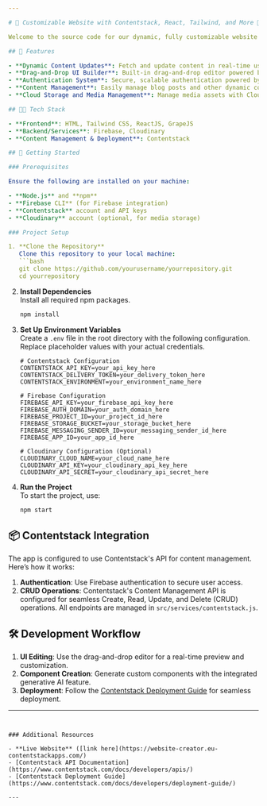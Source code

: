 ```yaml
---

# 🚀 Customizable Website with Contentstack, React, Tailwind, and More 🚀

Welcome to the source code for our dynamic, fully customizable website built on a modern tech stack. This project uses **Contentstack** for content management and deployment, alongside powerful frontend and backend tools, to provide a seamless, scalable solution for web development.

## 🎉 Features

- **Dynamic Content Updates**: Fetch and update content in real-time using Contentstack's Content Delivery API.
- **Drag-and-Drop UI Builder**: Built-in drag-and-drop editor powered by GrapeJS and generative AI for quick component creation.
- **Authentication System**: Secure, scalable authentication powered by Firebase.
- **Content Management**: Easily manage blog posts and other dynamic content.
- **Cloud Storage and Media Management**: Manage media assets with Cloudinary.

## 👨‍💻 Tech Stack

- **Frontend**: HTML, Tailwind CSS, ReactJS, GrapeJS  
- **Backend/Services**: Firebase, Cloudinary  
- **Content Management & Deployment**: Contentstack

## 🚀 Getting Started

### Prerequisites

Ensure the following are installed on your machine:

- **Node.js** and **npm**
- **Firebase CLI** (for Firebase integration)
- **Contentstack** account and API keys
- **Cloudinary** account (optional, for media storage)

### Project Setup

1. **Clone the Repository**  
   Clone this repository to your local machine:
   ```bash
   git clone https://github.com/yourusername/yourrepository.git
   cd yourrepository
   ```

2. **Install Dependencies**  
   Install all required npm packages.
   ```bash
   npm install
   ```

3. **Set Up Environment Variables**  
   Create a `.env` file in the root directory with the following configuration. Replace placeholder values with your actual credentials.

   ```plaintext
   # Contentstack Configuration
   CONTENTSTACK_API_KEY=your_api_key_here
   CONTENTSTACK_DELIVERY_TOKEN=your_delivery_token_here
   CONTENTSTACK_ENVIRONMENT=your_environment_name_here

   # Firebase Configuration
   FIREBASE_API_KEY=your_firebase_api_key_here
   FIREBASE_AUTH_DOMAIN=your_auth_domain_here
   FIREBASE_PROJECT_ID=your_project_id_here
   FIREBASE_STORAGE_BUCKET=your_storage_bucket_here
   FIREBASE_MESSAGING_SENDER_ID=your_messaging_sender_id_here
   FIREBASE_APP_ID=your_app_id_here

   # Cloudinary Configuration (Optional)
   CLOUDINARY_CLOUD_NAME=your_cloud_name_here
   CLOUDINARY_API_KEY=your_cloudinary_api_key_here
   CLOUDINARY_API_SECRET=your_cloudinary_api_secret_here
   ```

4. **Run the Project**  
   To start the project, use:
   ```bash
   npm start
   ```

## 📦 Contentstack Integration

The app is configured to use Contentstack's API for content management. Here’s how it works:

1. **Authentication**: Use Firebase authentication to secure user access.
2. **CRUD Operations**: Contentstack's Content Management API is configured for seamless Create, Read, Update, and Delete (CRUD) operations. All endpoints are managed in `src/services/contentstack.js`.

## 🛠️ Development Workflow

1. **UI Editing**: Use the drag-and-drop editor for a real-time preview and customization.
2. **Component Creation**: Generate custom components with the integrated generative AI feature.
3. **Deployment**: Follow the [Contentstack Deployment Guide](https://www.contentstack.com/docs/developers/deployment-guide/) for seamless deployment.

---
```


### Additional Resources

- **Live Website** ([link here](https://website-creator.eu-contentstackapps.com/)
- [Contentstack API Documentation](https://www.contentstack.com/docs/developers/apis/)
- [Contentstack Deployment Guide](https://www.contentstack.com/docs/developers/deployment-guide/)

---
